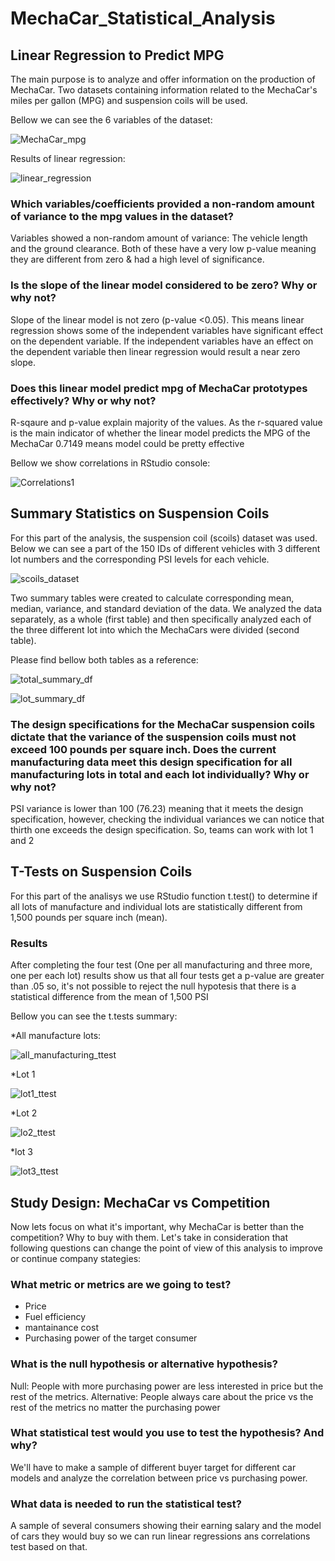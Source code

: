 # MechaCar_Statistical_Analysis

## Linear Regression to Predict MPG

The main purpose is to analyze and offer information on the production of MechaCar. Two datasets containing information related to the MechaCar's miles per gallon (MPG) and suspension coils will be used.

Bellow we can see the 6 variables of the dataset:

![MechaCar_mpg](https://user-images.githubusercontent.com/96633294/163697302-febe1cfb-6535-47f3-835e-700a13d28064.png)

Results of linear regression: 

![linear_regression](https://user-images.githubusercontent.com/96633294/163697125-b9db578a-eed2-4c8c-922b-575a9f4f29e7.png)

### Which variables/coefficients provided a non-random amount of variance to the mpg values in the dataset?
Variables showed a non-random amount of variance: The vehicle length and the ground clearance. 
Both of these have a very low p-value meaning they are different from zero & had a high level of significance. 

### Is the slope of the linear model considered to be zero? Why or why not?
Slope of the linear model is not zero (p-value <0.05). This  means linear regression shows some of the independent variables have significant effect on the dependent variable. If the independent variables have an effect on the dependent variable then linear regression would result a near zero slope.

### Does this linear model predict mpg of MechaCar prototypes effectively? Why or why not?
R-sqaure and p-value explain majority of the values. As the r-squared value is the main indicator of whether the linear model predicts the MPG of the MechaCar 0.7149 means model could be pretty effective

Bellow we show correlations in RStudio console:

![Correlations1](https://user-images.githubusercontent.com/96633294/163697521-154c2f40-e090-4573-b070-9896a2908674.png)


## Summary Statistics on Suspension Coils

For this part of the analysis, the suspension coil (scoils) dataset was used. Below we can see a part of the 150 IDs of different vehicles with 3 different lot numbers and the corresponding PSI levels for each vehicle.

![scoils_dataset](https://user-images.githubusercontent.com/96633294/163861128-31599948-931d-45c1-bbf5-b442a8a614ca.png)

Two summary tables were created to calculate corresponding mean, median, variance, and standard deviation of the data. 
We analyzed the data separately, as a whole (first table) and then specifically analyzed each of the three different lot into which the MechaCars were divided (second table).

Please find bellow both tables as a reference: 

![total_summary_df](https://user-images.githubusercontent.com/96633294/163863367-b30fb716-14c6-4b02-8e9c-f24732327d40.png)

![lot_summary_df](https://user-images.githubusercontent.com/96633294/163863476-513f8be2-c6c5-4ce7-aa7e-be789ac1a30e.png)

### The design specifications for the MechaCar suspension coils dictate that the variance of the suspension coils must not exceed 100 pounds per square inch. Does the current manufacturing data meet this design specification for all manufacturing lots in total and each lot individually? Why or why not?
PSI variance is lower than 100 (76.23) meaning that it meets the design specification, however, checking the individual variances we can notice that thirth one exceeds the design specification. So, teams can work with lot 1 and 2 

## T-Tests on Suspension Coils

For this part of the analisys we use RStudio function t.test() to determine if all lots of manufacture and individual lots are statistically different from 1,500 pounds per square inch  (mean).

### Results

After completing the four test (One per all manufacturing and three more, one per each lot) results show us that all four tests get a p-value are greater than .05 so, it's not possible to reject the null hypotesis that there is a statistical difference from the mean of 1,500 PSI

Bellow you can see the t.tests summary:

*All manufacture lots: 

![all_manufacturing_ttest](https://user-images.githubusercontent.com/96633294/163883354-0b653cbe-66aa-4737-ae5e-d11fbc971cd9.png)

*Lot 1

![lot1_ttest](https://user-images.githubusercontent.com/96633294/163883388-a0aac5d5-2d6c-40fc-815d-7896dc9baaef.png)

*Lot 2

![lo2_ttest](https://user-images.githubusercontent.com/96633294/163883428-30314ed3-66a7-4617-94cb-69176c9521e0.png)

*lot 3

![lot3_ttest](https://user-images.githubusercontent.com/96633294/163883474-adb688c6-30bf-4f48-887f-918c8187bbe0.png)


## Study Design: MechaCar vs Competition
Now lets focus on what it's important, why MechaCar is better than the competition? Why to buy with them. Let's take in consideration that following questions can change the point of view of this analysis to improve or continue company stategies:

### What metric or metrics are we going to test?
- Price
- Fuel efficiency
- mantainance cost
- Purchasing power of the target consumer

### What is the null hypothesis or alternative hypothesis?
Null: People with more purchasing power are less interested in price but the rest of the metrics.
Alternative: People always care about the price vs the rest of the metrics no matter the purchasing power

### What statistical test would you use to test the hypothesis? And why?
We'll have to make a sample of different buyer target for different car models and analyze the correlation between price vs purchasing power.

### What data is needed to run the statistical test?
A sample of several consumers showing their earning salary and the model of cars they would buy so we can run linear regressions ans correlations test based on that. 








